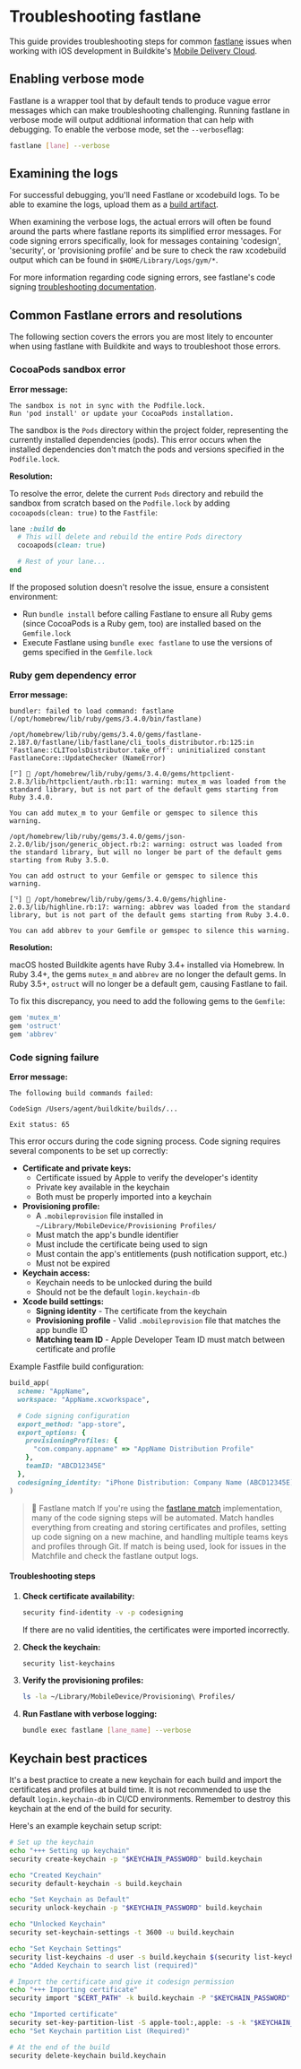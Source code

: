 # Troubleshooting fastlane
 
This guide provides troubleshooting steps for common [fastlane](https://docs.fastlane.tools/) issues when working with iOS development in Buildkite's [Mobile Delivery Cloud](/docs/pipelines/hosted-agents/mobile-delivery-cloud/getting-started).

## Enabling verbose mode

Fastlane is a wrapper tool that by default tends to produce vague error messages which can make troubleshooting challenging. Running fastlane in verbose mode will output additional information that can help with debugging. To enable the verbose mode, set the `--verbose`flag:

```bash
fastlane [lane] --verbose
```

## Examining the logs

For successful debugging, you'll need Fastlane or xcodebuild logs. To be able to examine the logs, upload them as a [build artifact](/docs/pipelines/configure/artifacts). 

When examining the verbose logs, the actual errors will often be found around the parts where fastlane reports its simplified error messages. For code signing errors specifically, look for messages containing 'codesign', 'security', or 'provisioning profile' and be sure to check the raw xcodebuild output which can be found in `$HOME/Library/Logs/gym/*`.

For more information regarding code signing errors, see fastlane's code signing [troubleshooting documentation](https://docs.fastlane.tools/codesigning/troubleshooting/).

## Common Fastlane errors and resolutions

The following section covers the errors you are most litely to encounter when using fastlane with Buildkite and ways to troubleshoot those errors.

### CocoaPods sandbox error

**Error message:**

```
The sandbox is not in sync with the Podfile.lock.
Run 'pod install' or update your CocoaPods installation.
```

The sandbox is the `Pods` directory within the project folder, representing the currently installed dependencies (pods). This error occurs when the installed dependencies don't match the pods and versions specified in the `Podfile.lock`.

**Resolution:**

To resolve the error, delete the current `Pods` directory and rebuild the sandbox from scratch based on the `Podfile.lock` by adding `cocoapods(clean: true)` to the `Fastfile`:

```ruby
lane :build do
  # This will delete and rebuild the entire Pods directory
  cocoapods(clean: true)

  # Rest of your lane...
end
```

If the proposed solution doesn't resolve the issue, ensure a consistent environment:

* Run `bundle install` before calling Fastlane to ensure all Ruby gems (since CocoaPods is a Ruby gem, too) are installed based on the `Gemfile.lock`
* Execute Fastlane using `bundle exec fastlane` to use the versions of gems specified in the `Gemfile.lock`

### Ruby gem dependency error

**Error message:**

```
bundler: failed to load command: fastlane (/opt/homebrew/lib/ruby/gems/3.4.0/bin/fastlane)

/opt/homebrew/lib/ruby/gems/3.4.0/gems/fastlane-2.187.0/fastlane/lib/fastlane/cli_tools_distributor.rb:125:in 'Fastlane::CLIToolsDistributor.take_off': uninitialized constant FastlaneCore::UpdateChecker (NameError)

[⠋] 🚀 /opt/homebrew/lib/ruby/gems/3.4.0/gems/httpclient-2.8.3/lib/httpclient/auth.rb:11: warning: mutex_m was loaded from the standard library, but is not part of the default gems starting from Ruby 3.4.0.

You can add mutex_m to your Gemfile or gemspec to silence this warning.

/opt/homebrew/lib/ruby/gems/3.4.0/gems/json-2.2.0/lib/json/generic_object.rb:2: warning: ostruct was loaded from the standard library, but will no longer be part of the default gems starting from Ruby 3.5.0.

You can add ostruct to your Gemfile or gemspec to silence this warning.

[⠙] 🚀 /opt/homebrew/lib/ruby/gems/3.4.0/gems/highline-2.0.3/lib/highline.rb:17: warning: abbrev was loaded from the standard library, but is not part of the default gems starting from Ruby 3.4.0.

You can add abbrev to your Gemfile or gemspec to silence this warning.
```

**Resolution:**

macOS hosted Buildkite agents have Ruby 3.4+ installed via Homebrew. In Ruby 3.4+, the gems `mutex_m` and `abbrev` are no longer the default gems. In Ruby 3.5+, `ostruct` will no longer be a default gem, causing Fastlane to fail.

To fix this discrepancy, you need to add the following gems to the `Gemfile`:

```ruby
gem 'mutex_m'
gem 'ostruct'
gem 'abbrev'
```

### Code signing failure

**Error message:**

```
The following build commands failed:

CodeSign /Users/agent/buildkite/builds/...

Exit status: 65
```

This error occurs during the code signing process. Code signing requires several components to be set up correctly:

* **Certificate and private keys:**
  * Certificate issued by Apple to verify the developer's identity
  * Private key available in the keychain
  * Both must be properly imported into a keychain
* **Provisioning profile:**
  * A `.mobileprovision` file installed in `~/Library/MobileDevice/Provisioning Profiles/`
  * Must match the app's bundle identifier
  * Must include the certificate being used to sign
  * Must contain the app's entitlements (push notification support, etc.)
  * Must not be expired
* **Keychain access:**
  * Keychain needs to be unlocked during the build
  * Should not be the default `login.keychain-db`
* **Xcode build settings:**
  * **Signing identity** - The certificate from the keychain
  * **Provisioning profile** - Valid `.mobileprovision` file that matches the app bundle ID
  * **Matching team ID** - Apple Developer Team ID must match between certificate and profile

Example Fastfile build configuration:

```ruby
build_app(
  scheme: "AppName",
  workspace: "AppName.xcworkspace",

  # Code signing configuration
  export_method: "app-store",
  export_options: {
    provisioningProfiles: {
      "com.company.appname" => "AppName Distribution Profile"
    },
    teamID: "ABCD12345E"
  },
  codesigning_identity: "iPhone Distribution: Company Name (ABCD12345E)"
)
```

> 📘 Fastlane match
> If you're using the [fastlane match](https://docs.fastlane.tools/actions/match/) implementation, many of the code signing steps will be automated. Match handles everything from creating and storing certificates and profiles, setting up code signing on a new machine, and handling multiple teams keys and profiles through Git. If match is being used, look for issues in the Matchfile and check the fastlane output logs.

#### Troubleshooting steps

1. **Check certificate availability:**

    ```bash
    security find-identity -v -p codesigning
    ```

    If there are no valid identities, the certificates were imported incorrectly.

1. **Check the keychain:**

    ```bash
    security list-keychains
    ```

1. **Verify the provisioning profiles:**

    ```bash
    ls -la ~/Library/MobileDevice/Provisioning\ Profiles/
    ```

1. **Run Fastlane with verbose logging:**

    ```bash
    bundle exec fastlane [lane_name] --verbose
    ```

## Keychain best practices

It's a best practice to create a new keychain for each build and import the certificates and profiles at build time. It is not recommended to use the default `login.keychain-db` in CI/CD environments. Remember to destroy this keychain at the end of the build for security.

Here's an example keychain setup script:

```bash
# Set up the keychain
echo "+++ Setting up keychain"
security create-keychain -p "$KEYCHAIN_PASSWORD" build.keychain

echo "Created Keychain"
security default-keychain -s build.keychain

echo "Set Keychain as Default"
security unlock-keychain -p "$KEYCHAIN_PASSWORD" build.keychain

echo "Unlocked Keychain"
security set-keychain-settings -t 3600 -u build.keychain

echo "Set Keychain Settings"
security list-keychains -d user -s build.keychain $(security list-keychains -d user | sed 's/"//g')
echo "Added Keychain to search list (required)"

# Import the certificate and give it codesign permission
echo "+++ Importing certificate"
security import "$CERT_PATH" -k build.keychain -P "$KEYCHAIN_PASSWORD" -T /usr/bin/codesign

echo "Imported certificate"
security set-key-partition-list -S apple-tool:,apple: -s -k "$KEYCHAIN_PASSWORD" build.keychain
echo "Set Keychain partition List (Required)"

# At the end of the build
security delete-keychain build.keychain
```

